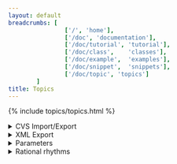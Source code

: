 ```yaml
---
layout: default
breadcrumbs: [
                ['/', 'home'],
                ['/doc', 'documentation'],
                ['/doc/tutorial', 'tutorial'],
                ['/doc/class',    'classes'],
                ['/doc/example',  'examples'],
                ['/doc/snippet',  'snippets'],
                ['/doc/topic', 'topics']
        ]
title: Topics
---
```


{% include topics/topics.html %}

<details class="topic-cvs">
<summary>
CVS Import/Export
</summary>
{% include topics/cvs.html %}
</details>

<details class="topic-cvs">
<summary>
XML Export
</summary>
{% include topics/xml.html %}
</details>

<details class="topic-parameters">
<summary>
Parameters
</summary>
{% include topics/parameters.html %}
</details>

<details class="topic-rhythms">
<summary>
Rational rhythms
</summary>
{% include topics/rhythms.html %}
</details>

